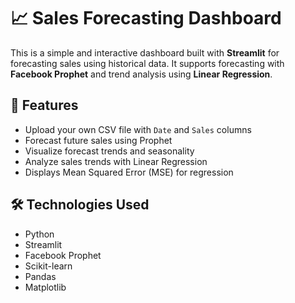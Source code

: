 # 📈 Sales Forecasting Dashboard

This is a simple and interactive dashboard built with **Streamlit** for forecasting sales using historical data. It supports forecasting with **Facebook Prophet** and trend analysis using **Linear Regression**.

## 🚀 Features

- Upload your own CSV file with `Date` and `Sales` columns
- Forecast future sales using Prophet
- Visualize forecast trends and seasonality
- Analyze sales trends with Linear Regression
- Displays Mean Squared Error (MSE) for regression

## 🛠️ Technologies Used

- Python
- Streamlit
- Facebook Prophet
- Scikit-learn
- Pandas
- Matplotlib
